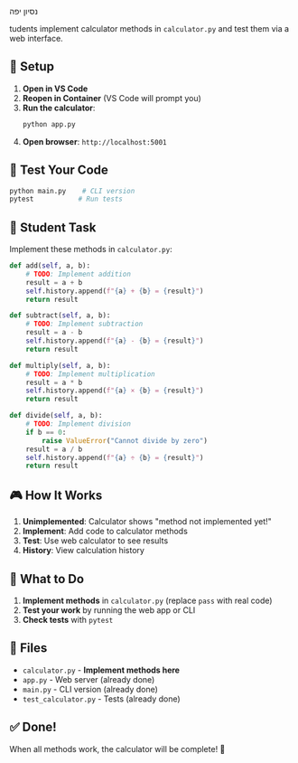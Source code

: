 
נסיון יפה

tudents implement calculator methods in `calculator.py` and test them via a web interface.

## 🚀 Setup

1. **Open in VS Code**
2. **Reopen in Container** (VS Code will prompt you)
3. **Run the calculator**:
   ```bash
   python app.py
   ```
4. **Open browser**: `http://localhost:5001`

## 🧪 Test Your Code

```bash
python main.py    # CLI version
pytest           # Run tests
```

## 📝 Student Task

Implement these methods in `calculator.py`:

```python
def add(self, a, b):
    # TODO: Implement addition
    result = a + b
    self.history.append(f"{a} + {b} = {result}")
    return result

def subtract(self, a, b):
    # TODO: Implement subtraction
    result = a - b
    self.history.append(f"{a} - {b} = {result}")
    return result

def multiply(self, a, b):
    # TODO: Implement multiplication
    result = a * b
    self.history.append(f"{a} × {b} = {result}")
    return result

def divide(self, a, b):
    # TODO: Implement division
    if b == 0:
        raise ValueError("Cannot divide by zero")
    result = a / b
    self.history.append(f"{a} ÷ {b} = {result}")
    return result
```

## 🎮 How It Works

1. **Unimplemented**: Calculator shows "method not implemented yet!"
2. **Implement**: Add code to calculator methods
3. **Test**: Use web calculator to see results
4. **History**: View calculation history

## 📝 What to Do

1. **Implement methods** in `calculator.py` (replace `pass` with real code)
2. **Test your work** by running the web app or CLI
3. **Check tests** with `pytest`

## 📁 Files

- `calculator.py` - **Implement methods here** 
- `app.py` - Web server (already done)
- `main.py` - CLI version (already done)
- `test_calculator.py` - Tests (already done)

## ✅ Done!

When all methods work, the calculator will be complete! 🎉
